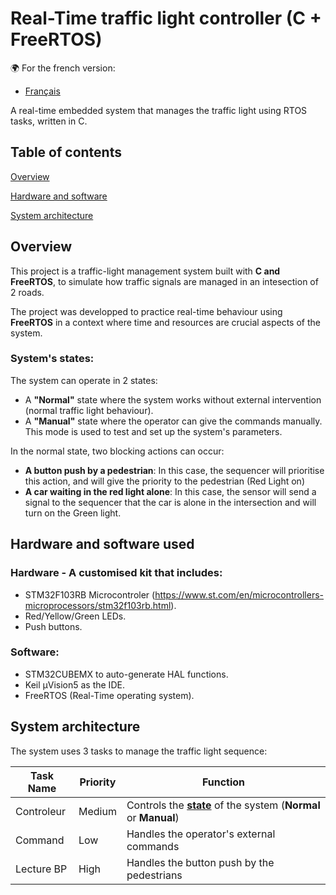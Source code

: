 # Real-Time traffic light controller (C + FreeRTOS)
:earth_africa: For the french version:
 - [Français](README.fr.md)

 A real-time embedded system that manages the traffic light using RTOS tasks, written in C.

## Table of contents
[Overview](#overview)

[Hardware and software](#hardware--and--software--used)

[System architecture](#System--architecture)


## Overview 
This project is a traffic-light management system built with **C and FreeRTOS**, to simulate how traffic signals are managed in an intesection of 2 roads.

The project was developped to practice real-time behaviour using **FreeRTOS** in a context where time and resources are crucial aspects of the system. 

### System's states: 

The system can operate in 2 states:
 - A **"Normal"** state where the system works without external intervention (normal traffic light behaviour).
 - A **"Manual"** state where the operator can give the commands manually. This mode is used to test and set up the system's parameters.

 In the normal state, two blocking actions can occur:
  - **A button push by a pedestrian**: In this case, the sequencer will prioritise this action, and will give the priority to the pedestrian (Red Light on)
  - **A car waiting in the red light alone**: In this case, the sensor will send a signal to the sequencer that the car is alone in the intersection and will turn on the Green light. 

## Hardware and software used

### Hardware - A customised kit that includes:

 - STM32F103RB Microcontroler (https://www.st.com/en/microcontrollers-microprocessors/stm32f103rb.html).
 - Red/Yellow/Green LEDs.
 - Push buttons.

### Software: 

 - STM32CUBEMX to auto-generate HAL functions.
 - Keil µVision5 as the IDE.
 - FreeRTOS (Real-Time operating system).

## System architecture

The system uses 3 tasks to manage the traffic light sequence:


| Task Name        | Priority | Function |
|-----------------|----------|---------|
| Controleur     | Medium     | Controls the **[state](#systems-states)** of the system (**Normal** or **Manual**) |
| Command  | Low     | Handles the operator's external commands |
| Lecture BP  | High   | Handles the button push by the pedestrians |



